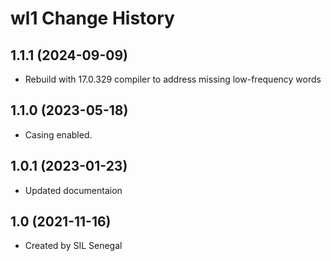 wl1 Change History
====================

1.1.1 (2024-09-09)
----------------
* Rebuild with 17.0.329 compiler to address missing low-frequency words

1.1.0 (2023-05-18)
----------------
* Casing enabled.

1.0.1 (2023-01-23)
----------------
* Updated documentaion

1.0 (2021-11-16)
----------------
* Created by SIL Senegal
